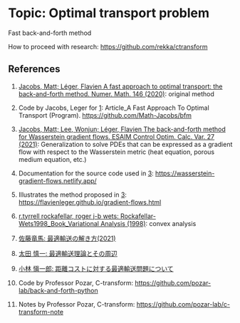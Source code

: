 
# Topic: Optimal transport problem
Fast back-and-forth method

How to proceed with research: <https://github.com/rekka/ctransform>

## References
1.  [Jacobs, Matt; Léger, Flavien A fast approach to optimal transport: the back-and-forth method. Numer. Math. 146 (2020)](https://link.springer.com/article/10.1007/s00211-020-01154-8): original method

1. Code by Jacobs, Leger for [1](https://link.springer.com/article/10.1007/s00211-020-01154-8): Article_A Fast Approach To Optimal Transport (Program). <https://github.com/Math-Jacobs/bfm>

1.  [Jacobs, Matt; Lee, Wonjun; Léger, Flavien The back-and-forth method for Wasserstein gradient flows. ESAIM Control Optim. Calc. Var. 27 (2021)](https://www.esaim-cocv.org/articles/cocv/abs/2021/02/cocv200249/cocv200249.html): Generalization to solve PDEs that can be expressed as a gradient flow with respect to the Wasserstein metric (heat equation, porous medium equation, etc.)

1. Documentation for the source code used in [3](https://www.esaim-cocv.org/articles/cocv/abs/2021/02/cocv200249/cocv200249.html): <https://wasserstein-gradient-flows.netlify.app/>

1. Illustrates the method proposed in [3](https://www.esaim-cocv.org/articles/cocv/abs/2021/02/cocv200249/cocv200249.html): <https://flavienleger.github.io/gradient-flows.html>

1. [r.tyrrell rockafellar, roger j-b wets: Rockafellar-Wets1998_Book_Variational Analysis (1998)](https://link.springer.com/book/10.1007/978-3-642-02431-3): convex analysis

1. [佐藤竜馬: 最適輸送の解き方(2021)](https://www.slideshare.net/joisino/ss-249394573)

1. [太田 慎一: 最適輸送理論とその周辺](http://www4.math.sci.osaka-u.ac.jp/~sohta/jarts/kino09.pdf)

1. [小林 愼一郎: 距離コストに対する最適輸送問題について](https://www.math.sci.hokudai.ac.jp/~wakate/mcyr/2020/pdf/kobayashi_shinichiro.pdf)

1. Code by Professor Pozar, C-transform: <https://github.com/pozar-lab/back-and-forth-python>

1. Notes by Professor Pozar, C-transform: <https://github.com/pozar-lab/c-transform-note>

